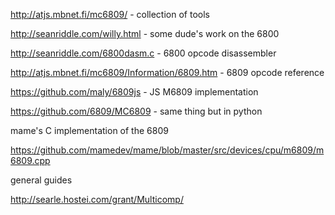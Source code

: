 http://atjs.mbnet.fi/mc6809/ - collection of tools

http://seanriddle.com/willy.html - some dude's work on the 6800

http://seanriddle.com/6800dasm.c - 6800 opcode disassembler

http://atjs.mbnet.fi/mc6809/Information/6809.htm - 6809 opcode reference

https://github.com/maly/6809js - JS M6809 implementation

https://github.com/6809/MC6809 - same thing but in python

mame's C implementation of the 6809

https://github.com/mamedev/mame/blob/master/src/devices/cpu/m6809/m6809.cpp


general guides

http://searle.hostei.com/grant/Multicomp/
